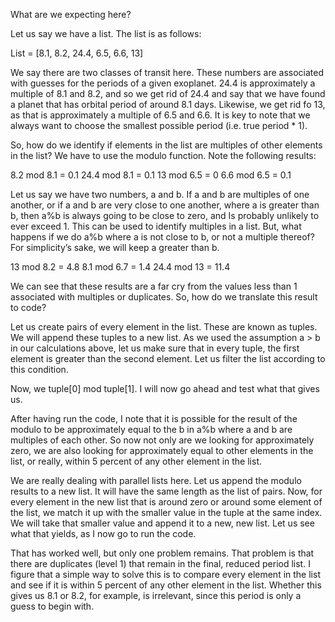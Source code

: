 What are we expecting here?

Let us say we have a list. The list is as follows:

List = [8.1, 8.2, 24.4, 6.5, 6.6, 13]

We say there are two classes of transit here. These numbers are associated with guesses for the periods of a given exoplanet. 24.4 is approximately a multiple of 8.1 and 8.2, and so we get rid of 24.4 and say that we have found a planet that has orbital period of around 8.1 days. Likewise, we get rid fo 13, as that is approximately a multiple of 6.5 and 6.6. It is key to note that we always want to choose the smallest possible period (i.e. true period * 1).

So, how do we identify if elements in the list are multiples of other elements in the list? We have to use the modulo function. Note the following results:

8.2 mod 8.1 = 0.1
24.4 mod 8.1 = 0.1
13 mod 6.5 = 0
6.6 mod 6.5 = 0.1

Let us say we have two numbers, a and b. If a and b are multiples of one another, or if a and b are very close to one another, where a is greater than b, then a%b is always going to be close to zero, and Is probably unlikely to ever exceed 1. This can be used to identify multiples in a list. But, what happens if we do a%b where a is not close to b, or not a multiple thereof? For simplicity’s sake, we will keep a greater than b.

13 mod 8.2 = 4.8
8.1 mod 6.7 = 1.4
24.4 mod 13 = 11.4

We can see that these results are a far cry from the values less than 1 associated with multiples or duplicates. So, how do we translate this result to code?

Let us create pairs of every element in the list. These are known as tuples. We will append these tuples to a new list. As we used the assumption a > b in our calculations above, let us make sure that in every tuple, the first element is greater than the second element. Let us filter the list according to this condition.

Now, we tuple[0] mod tuple[1]. I will now go ahead and test what that gives us. 

After having run the code, I note that it is possible for the result of the modulo to be approximately equal to the b in a%b where a and b are multiples of each other. So now not only are we looking for approximately zero, we are also looking for approximately equal to other elements in the list, or really, within 5 percent of any other element in the list.

We are really dealing with parallel lists here. Let us append the modulo results to a new list. It will have the same length as the list of pairs. Now, for every element in the new list that is around zero or around some element of the list, we match it up with the smaller value in the tuple at the same index. We will take that smaller value and append it to a new, new list. Let us see what that yields, as I now go to run the code.

That has worked well, but only one problem remains. That problem is that there are duplicates (level 1) that remain in the final, reduced period list. I figure that a simple way to solve this is to compare every element in the list and see if it is within 5 percent of any other element in the list. Whether this gives us 8.1 or 8.2, for example, is irrelevant, since this period is only a guess to begin with.
